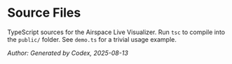 # Source Files

TypeScript sources for the Airspace Live Visualizer. Run `tsc` to compile into the `public/` folder. See `demo.ts` for a trivial usage example.

*Author: Generated by Codex, 2025-08-13*
